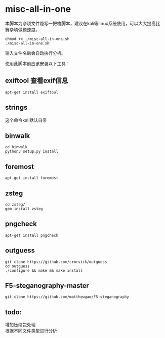 # misc-all-in-one
本脚本为杂项文件隐写一把梭脚本，建议在kali等linux系统使用，可以大大提高比赛杂项做题速度。
```
chmod +x ./misc-all-in-one.sh
./misc-all-in-one.sh
```
输入文件名后会自动执行分析。

使用此脚本前应该安装以下工具：
## exiftool 查看exif信息
`apt-get install exiftool`
## strings
这个命令kali默认自带
## binwalk
```git clone https://github.com/devttys0/binwalk.git
cd binwalk
python3 setup.py install
```
## foremost
`apt-get install foremost`
## zsteg
```git clone https://github.com/zed-0xff/zsteg
cd zsteg/
gem install zsteg
```
## pngcheck
`apt-get install pngcheck`
## outguess
```
git clone https://github.com/crorvick/outguess
cd outguess
./configure && make && make install
```
## F5-steganography-master
`git clone https://github.com/matthewgao/F5-steganography`

## todo:
增加压缩包处理  
根据不同文件类型进行分析
